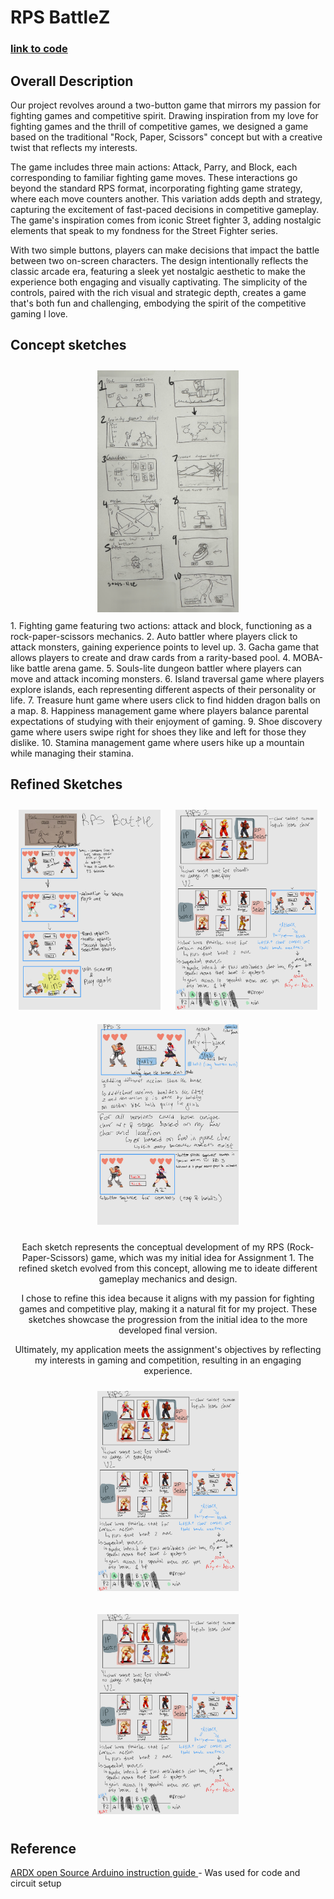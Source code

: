 # RPS BattleZ

### [link to code](https://glitch.com/edit/#!/cpsc-581-project-1-rps?path=button_handling.js%3A26%3A2)

## Overall Description
Our project revolves around a two-button game that mirrors my passion for fighting games and competitive spirit. Drawing inspiration from my love for fighting games and the thrill of competitive games, we designed a game based on the traditional "Rock, Paper, Scissors" concept but with a creative twist that reflects my interests.

The game includes three main actions: Attack, Parry, and Block, each corresponding to familiar fighting game moves. These interactions go beyond the standard RPS format, incorporating fighting game strategy, where each move  counters another. This variation adds depth and strategy, capturing the excitement of fast-paced decisions in competitive gameplay. The game's inspiration comes from iconic Street fighter 3, adding nostalgic elements that speak to my fondness for the Street Fighter series.

With two simple buttons, players can make decisions that impact the battle between two on-screen characters. The design intentionally reflects the classic arcade era, featuring a sleek yet nostalgic aesthetic to make the experience both engaging and visually captivating. The simplicity of the controls, paired with the rich visual and strategic depth, creates a game that's both fun and challenging, embodying the spirit of the competitive gaming I love.

## Concept sketches
<div style="text-align: center;">
  <img src="IMG_0276.jpg" alt="img1" style="width: 45%; height: auto; display: inline-block; margin: 10px;">
</div>
1. Fighting game featuring two actions: attack and block, functioning as a rock-paper-scissors mechanics.
2. Auto battler where players click to attack monsters, gaining experience points to level up.
3. Gacha game that allows players to create and draw cards from a rarity-based pool.
4. MOBA-like battle arena game.
5. Souls-lite dungeon battler where players can move and attack incoming monsters.
6. Island traversal game where players explore islands, each representing different aspects of their personality or life.
7. Treasure hunt game where users click to find hidden dragon balls on a map.
8. Happiness management game where players balance parental expectations of studying with their enjoyment of gaming.
9. Shoe discovery game where users swipe right for shoes they like and left for those they dislike.
10. Stamina management game where users hike up a mountain while managing their stamina.




## Refined Sketches 
<div style="text-align: center;">
  <img src="drive-download-20241001T033132Z-001/A1 Refined sketches_240930_201617_1 (1).jpg" style="width: 45%; height: auto; display: inline-block; margin: 10px;">
    <img src="drive-download-20241001T033132Z-001/A1 Refined sketches_240930_201617_2 (1).jpg" style="width: 45%; height: auto; display: inline-block; margin: 10px;">
    <img src="drive-download-20241001T033132Z-001/A1 Refined sketches_240930_201617_3 (1).jpg" style="width: 45%; height: auto; display: inline-block; margin: 10px;">
  <p>
Each sketch represents the conceptual development of my RPS (Rock-Paper-Scissors) game, which was my initial idea for Assignment 1. The refined sketch evolved from this concept, allowing me to ideate different gameplay mechanics and design.

I chose to refine this idea because it aligns with my passion for fighting games and competitive play, making it a natural fit for my project. These sketches showcase the progression from the initial idea to the more developed final version.

Ultimately, my application meets the assignment's objectives by reflecting my interests in gaming and competition, resulting in an engaging experience.

    
  </p>
</div>

<div style="text-align: center;">
  <img src="drive-download-20241001T033132Z-001/A1 Refined sketches_240930_201617_2 (1).jpg" alt="img1" style="width: 45%; height: auto; display: inline-block; margin: 10px;">
</div>
<p>
  
</p>

<div style="text-align: center;">
  <img src="drive-download-20241001T033132Z-001/A1 Refined sketches_240930_201617_2 (1).jpg" alt="img1" style="width: 45%; height: auto; display: inline-block; margin: 10px;">
</div>



## Reference 
[ARDX open Source Arduino instruction guide ](https://oomlout.com/a/products/ardx/) - Was used for code and circuit setup 

